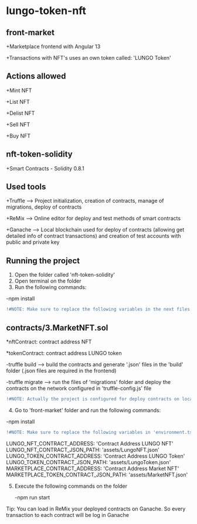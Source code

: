 # lungo-token-nft


front-market
-------------
+Marketplace frontend with Angular 13

+Transactions with NFT's uses an own token called: 'LUNGO Token'

Actions allowed
---------------
+Mint NFT

+List NFT

+Delist NFT

+Sell NFT

+Buy NFT


nft-token-solidity
-------------------
+Smart Contracts - Solidity 0.8.1


Used tools
----------

+Truffle --> Project initialization, creation of contracts, manage of migrations, deploy of contracts

+ReMix --> Online editor for deploy and test methods of smart contracts

+Ganache --> Local blockchain used for deploy of contracts (allowing get detailed info of contract transactions) and creation of test accounts with public and private key

Running the project
-------------------

1. Open the folder called 'nft-token-solidity'
2. Open terminal on the folder
3. Run the following commands: 

  -npm install
  
  ```diff
  !#NOTE: Make sure to replace the following variables in the next files:
  ```
  
  contracts/3.MarketNFT.sol
  --------------------------
  
  *nftContract: contract address NFT
  
  *tokenContract: contract address LUNGO token

  
  -truffle build --> build the contracts and generate '.json' files in the 'build' folder (.json files are required in the frontend)
  
  -truffle migrate --> run the files of 'migrations' folder and deploy the contracts on the network configured in 'truffle-config.js' file
  
  ```diff
  !#NOTE: Actually the project is configured for deploy contracts on local network. (port 8545)
  ```
4. Go to 'front-market' folder and run the following commands:

  -npm install
  
  ```diff
  !#NOTE: Make sure to replace the following variables in 'environment.ts' file:
  ```

  LUNGO_NFT_CONTRACT_ADDRESS: 'Contract Address LUNGO NFT'
  LUNGO_NFT_CONTRACT_JSON_PATH: 'assets/LungoNFT.json'
  LUNGO_TOKEN_CONTRACT_ADDRESS: 'Contract Address LUNGO Token'
  LUNGO_TOKEN_CONTRACT_JSON_PATH: 'assets/LungoToken.json'
  MARKETPLACE_CONTRACT_ADDRESS: 'Contract Address Market NFT'
  MARKETPLACE_TOKEN_CONTRACT_JSON_PATH: 'assets/MarketNFT.json'


5. Execute the following commands on the folder

   -npm run start
  
  
  Tip: You can load in ReMix your deployed contracts on Ganache. So every transaction to each contract will be log in Ganache
